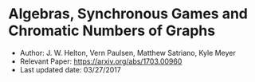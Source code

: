 # Algebras, Synchronous Games and Chromatic Numbers of Graphs

* Author: J. W. Helton, Vern Paulsen, Matthew Satriano, Kyle Meyer
* Relevant Paper: https://arxiv.org/abs/1703.00960
* Last updated date: 03/27/2017
